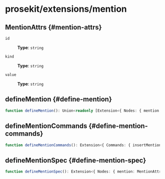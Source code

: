 # prosekit/extensions/mention

## MentionAttrs {#mention-attrs}

<dl>

<dt>

`id`

</dt>

<dd>

**Type**: `string`

</dd>

<dt>

`kind`

</dt>

<dd>

**Type**: `string`

</dd>

<dt>

`value`

</dt>

<dd>

**Type**: `string`

</dd>

</dl>

## defineMention {#define-mention}

```ts
function defineMention(): Union<readonly [Extension<{ Nodes: { mention: MentionAttrs } }>, Extension<{ Commands: { insertMention: [attrs: MentionAttrs] } }>]>
```

## defineMentionCommands {#define-mention-commands}

```ts
function defineMentionCommands(): Extension<{ Commands: { insertMention: [attrs: MentionAttrs] } }>
```

## defineMentionSpec {#define-mention-spec}

```ts
function defineMentionSpec(): Extension<{ Nodes: { mention: MentionAttrs } }>
```
